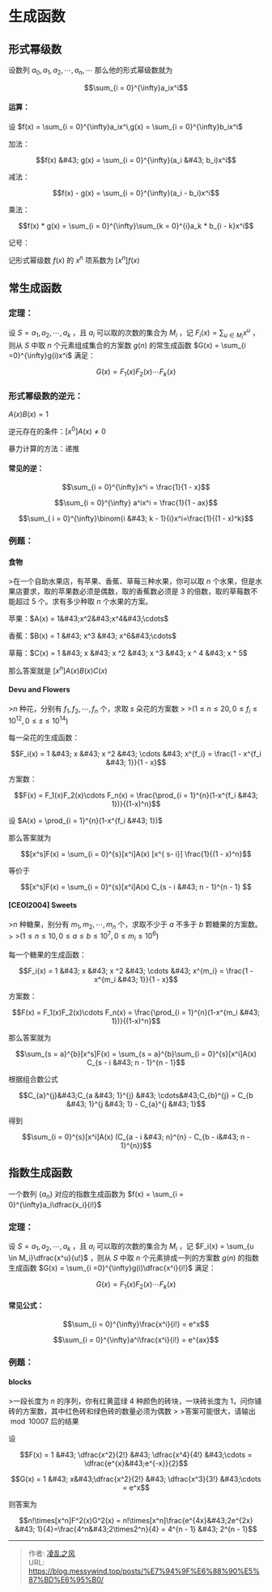 # 生成函数

## 形式幂级数

设数列 $a_0,a_1, a_2,\cdots,a_n,\cdots$ 那么他的形式幂级数就为

$$\sum_{i = 0}^{\infty}a_ix^i$$  

#### 运算：

设 $f(x) = \sum_{i = 0}^{\infty}a_ix^i,g(x) = \sum_{i = 0}^{\infty}b_ix^i$

加法：

$$f(x) &#43; g(x) = \sum_{i = 0}^{\infty}(a_i &#43; b_i)x^i$$

减法：

$$f(x) - g(x) = \sum_{i = 0}^{\infty}(a_i - b_i)x^i$$

乘法：

$$f(x) * g(x) = \sum_{i = 0}^{\infty}\sum_{k = 0}^{i}a_k * b_{i - k}x^i$$

记号：

记形式幂级数 $f(x)$ 的 $x^n$ 项系数为 $[x^n] f(x)$

## 常生成函数

### 定理：

设 $S = {a_1,a_2,\cdots,a_k}$ ，且 $a_i$ 可以取的次数的集合为 $M_i$ ，记 $F_i(x) = \sum_{u \in M_i}x^u$ ，则从 $S$ 中取 $n$ 个元素组成集合的方案数 $g(n)$ 的常生成函数 $G(x) = \sum_{i =0}^{\infty}g(i)x^i$ 满足：

$$G(x) = F_1(x)F_2(x) \cdots F_k(x)$$

### 形式幂级数的逆元：

$A(x)B(x) = 1$

逆元存在的条件：$[x^0]A(x) \ne 0$

暴力计算的方法：递推

#### 常见的逆：

$$\sum_{i = 0}^{\infty}x^i = \frac{1}{1 - x}$$ 

$$\sum_{i = 0}^{\infty} a^ix^i = \frac{1}{1 - ax}$$

$$\sum_{ i = 0}^{\infty}\binom{i &#43; k - 1}{i}x^i=\frac{1}{(1 - x)^k}$$

### 例题：

#### 食物

&gt;在一个自助水果店，有苹果、香蕉、草莓三种水果，你可以取 $n$ 个水果，但是水果店要求，取的苹果数必须是偶数，取的香蕉数必须是 $3$ 的倍数，取的草莓数不能超过 $5$ 个。求有多少种取 $n$ 个水果的方案。

苹果：$A(x) = 1&#43;x^2&#43;x^4&#43;\cdots$

香蕉：$B(x) = 1 &#43; x^3 &#43; x^6&#43;\cdots$

草莓：$C(x) = 1 &#43; x &#43; x ^2 &#43; x ^3 &#43; x ^ 4 &#43; x ^ 5$

那么答案就是 $[x^n]A(x)B(x)C(x)$

#### Devu and Flowers

&gt;$n$ 种花，分别有 $f_1,f_2,\cdots,f_n$ 个，求取 $s$ 朵花的方案数
&gt;
&gt;$(1 \le n \le 20, 0 \le f_i \le 10^{12}, 0 \le s \le 10^{14})$

每一朵花的生成函数：

$$F_i(x) = 1 &#43; x &#43; x ^2 &#43; \cdots &#43; x^{f_i} = \frac{1 - x^{f_i &#43; 1}}{1 - x}$$

方案数：

$$F(x) = F_1(x)F_2(x)\cdots F_n(x) = \frac{\prod_{i = 1}^{n}(1-x^{f_i &#43; 1})}{(1-x)^n}$$

设 $A(x) = \prod_{i = 1}^{n}(1-x^{f_i &#43; 1})$

那么答案就为

$$[x^s]F(x) = \sum_{i = 0}^{s}[x^i]A(x) [x^{ s- i}] \frac{1}{(1 - x)^n}$$

等价于

$$[x^s]F(x) = \sum_{i = 0}^{s}[x^i]A(x) C_{s - i &#43;  n - 1}^{n - 1} $$

#### [CEOI2004] Sweets

&gt;$n$ 种糖果，别分有 $m_1,m_2,\cdots,m_n$ 个，求取不少于 $a$ 不多于 $b$ 颗糖果的方案数。
&gt;
&gt;$(1 \le n \le 10, 0 \le a \le b \le 10^7,0 \le m_i \le 10^6)$

每一个糖果的生成函数：

$$F_i(x) = 1 &#43; x &#43; x ^2 &#43; \cdots &#43; x^{m_i} = \frac{1 - x^{m_i &#43; 1}}{1 - x}$$

方案数：

$$F(x) = F_1(x)F_2(x)\cdots F_n(x) = \frac{\prod_{i = 1}^{n}(1-x^{m_i &#43; 1})}{(1-x)^n}$$

那么答案就为

$$\sum_{s = a}^{b}[x^s]F(x) = \sum_{s = a}^{b}\sum_{i = 0}^{s}[x^i]A(x) C_{s - i &#43;  n - 1}^{n - 1}$$

根据组合数公式

$$C_{a}^{j}&#43;C_{a &#43; 1}^{j} &#43; \cdots&#43;C_{b}^{j} = C_{b &#43; 1}^{j &#43; 1} - C_{a}^{j &#43; 1}$$

得到

$$\sum_{i = 0}^{s}[x^i]A(x) (C_{a - i &#43; n}^{n} - C_{b - i&#43; n - 1}^{n})$$

## 指数生成函数

一个数列 $\{a_n\}$ 对应的指数生成函数为 $f(x) = \sum_{i = 0}^{\infty}a_i\dfrac{x_i}{i!}$

### 定理：

设 $S = {a_1,a_2,\cdots,a_k}$ ，且 $a_i$ 可以取的次数的集合为 $M_i$ ，记 $F_i(x) = \sum_{u \in M_i}\dfrac{x^u}{u!}$ ，则从 $S$ 中取 $n$ 个元素排成一列的方案数 $g(n)$ 的指数生成函数 $G(x) = \sum_{i =0}^{\infty}g(i)\dfrac{x^i}{i!}$ 满足：

$$G(x) = F_1(x)F_2(x) \cdots F_k(x)$$

#### 常见公式：

$$\sum_{i = 0}^{\infty}\frac{x^i}{i!} = e^x$$

$$\sum_{i = 0}^{\infty}a^i\frac{x^i}{i!} = e^{ax}$$

### 例题：

#### blocks

&gt;一段长度为 $n$ 的序列，你有红黄蓝绿 $4$ 种颜色的砖块，一块砖长度为 $1$，问你铺砖的方案数，其中红色砖和绿色砖的数量必须为偶数
&gt;
&gt;答案可能很大，请输出 $\bmod 10007$ 后的结果

设

$$F(x) = 1 &#43; \dfrac{x^2}{2!} &#43; \dfrac{x^4}{4!} &#43;\cdots = \dfrac{e^{x}&#43;e^{-x}}{2}$$

$$G(x) = 1 &#43; x&#43;\dfrac{x^2}{2!} &#43; \dfrac{x^3}{3!} &#43;\cdots = e^x$$

则答案为

$$n!\times[x^n]F^2(x)G^2(x) = n!\times[x^n]\frac{e^{4x}&#43;2e^{2x} &#43; 1}{4}=\frac{4^n&#43;2\times2^n}{4} = 4^{n - 1} &#43; 2^{n - 1}$$

---

> 作者: [凌乱之风](https://github.com/messywind)  
> URL: https://blog.messywind.top/posts/%E7%94%9F%E6%88%90%E5%87%BD%E6%95%B0/  

